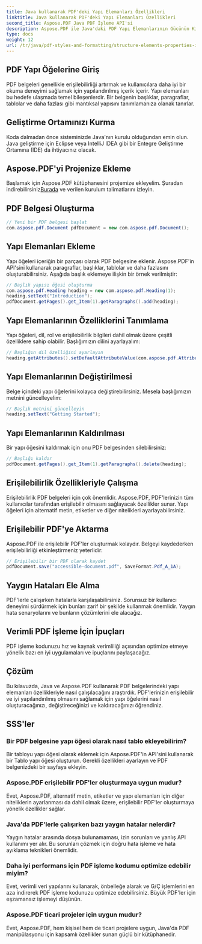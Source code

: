 ```yaml
---
title: Java kullanarak PDF'deki Yapı Elemanları Özellikleri
linktitle: Java kullanarak PDF'deki Yapı Elemanları Özellikleri
second_title: Aspose.PDF Java PDF İşleme API'si
description: Aspose.PDF ile Java'daki PDF Yapı Elemanlarının Gücünün Kilidini Açın. Erişilebilirlik için PDF'leri Oluşturmayı, Değiştirmeyi ve Optimize Etmeyi Öğrenin.
type: docs
weight: 12
url: /tr/java/pdf-styles-and-formatting/structure-elements-properties-in-pdf-using-java/
---
```


## PDF Yapı Öğelerine Giriş

PDF belgeleri genellikle erişilebilirliği artırmak ve kullanıcılara daha iyi bir okuma deneyimi sağlamak için yapılandırılmış içerik içerir. Yapı elemanları bu hedefe ulaşmada temel bileşenlerdir. Bir belgenin başlıklar, paragraflar, tablolar ve daha fazlası gibi mantıksal yapısını tanımlamanıza olanak tanırlar.

## Geliştirme Ortamınızı Kurma

Koda dalmadan önce sisteminizde Java'nın kurulu olduğundan emin olun. Java geliştirme için Eclipse veya IntelliJ IDEA gibi bir Entegre Geliştirme Ortamına (IDE) da ihtiyacınız olacak.

## Aspose.PDF'yi Projenize Ekleme

 Başlamak için Aspose.PDF kütüphanesini projemize ekleyelim. Şuradan indirebilirsiniz[Burada](https://releases.aspose.com/pdf/java/) ve verilen kurulum talimatlarını izleyin.

## PDF Belgesi Oluşturma

```java
// Yeni bir PDF belgesi başlat
com.aspose.pdf.Document pdfDocument = new com.aspose.pdf.Document();
```

## Yapı Elemanları Ekleme

Yapı öğeleri içeriğin bir parçası olarak PDF belgesine eklenir. Aspose.PDF'in API'sini kullanarak paragraflar, başlıklar, tablolar ve daha fazlasını oluşturabilirsiniz. Aşağıda başlık eklemeye ilişkin bir örnek verilmiştir:

```java
// Başlık yapısı öğesi oluşturma
com.aspose.pdf.Heading heading = new com.aspose.pdf.Heading(1);
heading.setText("Introduction");
pdfDocument.getPages().get_Item(1).getParagraphs().add(heading);
```

## Yapı Elemanlarının Özelliklerini Tanımlama

Yapı öğeleri, dil, rol ve erişilebilirlik bilgileri dahil olmak üzere çeşitli özelliklere sahip olabilir. Başlığımızın dilini ayarlayalım:

```java
// Başlığın dil özelliğini ayarlayın
heading.getAttributes().setDefaultAttributeValue(com.aspose.pdf.AttributeKeys.Lang, "en-US");
```

## Yapı Elemanlarının Değiştirilmesi

Belge içindeki yapı öğelerini kolayca değiştirebilirsiniz. Mesela başlığımızın metnini güncelleyelim:

```java
// Başlık metnini güncelleyin
heading.setText("Getting Started");
```

## Yapı Elemanlarının Kaldırılması

Bir yapı öğesini kaldırmak için onu PDF belgesinden silebilirsiniz:

```java
// Başlığı kaldır
pdfDocument.getPages().get_Item(1).getParagraphs().delete(heading);
```

## Erişilebilirlik Özellikleriyle Çalışma

Erişilebilirlik PDF belgeleri için çok önemlidir. Aspose.PDF, PDF'lerinizin tüm kullanıcılar tarafından erişilebilir olmasını sağlayacak özellikler sunar. Yapı öğeleri için alternatif metin, etiketler ve diğer nitelikleri ayarlayabilirsiniz.

## Erişilebilir PDF'ye Aktarma

Aspose.PDF ile erişilebilir PDF'ler oluşturmak kolaydır. Belgeyi kaydederken erişilebilirliği etkinleştirmeniz yeterlidir:

```java
// Erişilebilir bir PDF olarak kaydet
pdfDocument.save("accessible-document.pdf", SaveFormat.Pdf_A_1A);
```

## Yaygın Hataları Ele Alma

PDF'lerle çalışırken hatalarla karşılaşabilirsiniz. Sorunsuz bir kullanıcı deneyimi sürdürmek için bunları zarif bir şekilde kullanmak önemlidir. Yaygın hata senaryolarını ve bunların çözümlerini ele alacağız.

## Verimli PDF İşleme İçin İpuçları

PDF işleme kodunuzu hız ve kaynak verimliliği açısından optimize etmeye yönelik bazı en iyi uygulamaları ve ipuçlarını paylaşacağız.

## Çözüm

Bu kılavuzda, Java ve Aspose.PDF kullanarak PDF belgelerindeki yapı elemanları özellikleriyle nasıl çalışılacağını araştırdık. PDF'lerinizin erişilebilir ve iyi yapılandırılmış olmasını sağlamak için yapı öğelerini nasıl oluşturacağınızı, değiştireceğinizi ve kaldıracağınızı öğrendiniz.

## SSS'ler

### Bir PDF belgesine yapı öğesi olarak nasıl tablo ekleyebilirim?

Bir tabloyu yapı öğesi olarak eklemek için Aspose.PDF'in API'sini kullanarak bir Tablo yapı öğesi oluşturun. Gerekli özellikleri ayarlayın ve PDF belgenizdeki bir sayfaya ekleyin.

### Aspose.PDF erişilebilir PDF'ler oluşturmaya uygun mudur?

Evet, Aspose.PDF, alternatif metin, etiketler ve yapı elemanları için diğer niteliklerin ayarlanması da dahil olmak üzere, erişilebilir PDF'ler oluşturmaya yönelik özellikler sağlar.

### Java'da PDF'lerle çalışırken bazı yaygın hatalar nelerdir?

Yaygın hatalar arasında dosya bulunamaması, izin sorunları ve yanlış API kullanımı yer alır. Bu sorunları çözmek için doğru hata işleme ve hata ayıklama teknikleri önemlidir.

### Daha iyi performans için PDF işleme kodumu optimize edebilir miyim?

Evet, verimli veri yapılarını kullanarak, önbelleğe alarak ve G/Ç işlemlerini en aza indirerek PDF işleme kodunuzu optimize edebilirsiniz. Büyük PDF'ler için eşzamansız işlemeyi düşünün.

### Aspose.PDF ticari projeler için uygun mudur?

Evet, Aspose.PDF, hem kişisel hem de ticari projelere uygun, Java'da PDF manipülasyonu için kapsamlı özellikler sunan güçlü bir kütüphanedir.